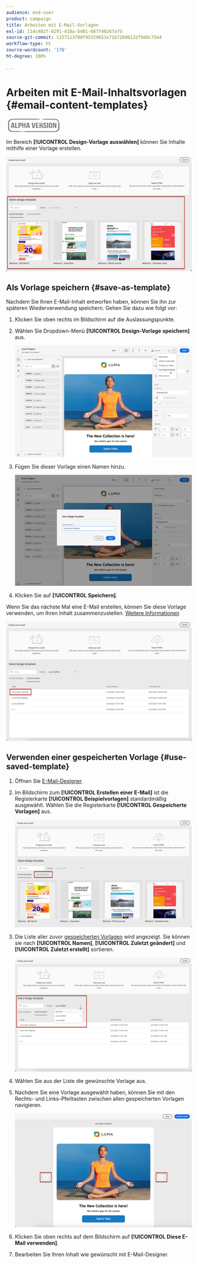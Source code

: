 ```yaml
---
audience: end-user
product: campaign
title: Arbeiten mit E-Mail-Vorlagen
exl-id: 114c482f-8291-418a-bd81-667f40267a7d
source-git-commit: 1157113798f95329651e71b726d6132f9d8c7544
workflow-type: ht
source-wordcount: '178'
ht-degree: 100%

---
```


# Arbeiten mit E-Mail-Inhaltsvorlagen {#email-content-templates}

![](../assets/do-not-localize/badge.png)

Im Bereich **[!UICONTROL Design-Vorlage auswählen]** können Sie Inhalte mithilfe einer Vorlage erstellen.

![](assets/email_designer-templates.png)

## Als Vorlage speichern {#save-as-template}

Nachdem Sie Ihren E-Mail-Inhalt entworfen haben, können Sie ihn zur späteren Wiederverwendung speichern. Gehen Sie dazu wie folgt vor:

1. Klicken Sie oben rechts im Bildschirm auf die Auslassungspunkte.

1. Wählen Sie Dropdown-Menü **[!UICONTROL Design-Vorlage speichern]** aus.

   ![](assets/email_designer-save-template.png)

1. Fügen Sie dieser Vorlage einen Namen hinzu.

   ![](assets/email_designer-template-name.png)

1. Klicken Sie auf **[!UICONTROL Speichern]**.

Wenn Sie das nächste Mal eine E-Mail erstellen, können Sie diese Vorlage verwenden, um Ihren Inhalt zusammenzustellen. [Weitere Informationen](#use-saved-template)

![](assets/email_designer-saved-template.png)

## Verwenden einer gespeicherten Vorlage {#use-saved-template}

1. Öffnen Sie [E-Mail-Designer](create-email-content.md).

1. Im Bildschirm zum **[!UICONTROL Erstellen einer E-Mail]** ist die Registerkarte **[!UICONTROL Beispielvorlagen]** standardmäßig ausgewählt. Wählen Sie die Registerkarte **[!UICONTROL Gespeicherte Vorlagen]** aus.

   ![](assets/email_designer-saved-templates-tab.png)

1. Die Liste aller zuvor [gespeicherten Vorlagen](#save-as-template) wird angezeigt. Sie können sie nach **[!UICONTROL Namen]**, **[!UICONTROL Zuletzt geändert]** und **[!UICONTROL Zuletzt erstellt]** sortieren.

   ![](assets/email_designer-saved-templates.png)

1. Wählen Sie aus der Liste die gewünschte Vorlage aus.

1. Nachdem Sie eine Vorlage ausgewählt haben, können Sie mit den Rechts- und Links-Pfeiltasten zwischen allen gespeicherten Vorlagen navigieren.

   ![](assets/email_designer-saved-templates-navigate.png)

1. Klicken Sie oben rechts auf dem Bildschirm auf **[!UICONTROL Diese E-Mail verwenden]**.

1. Bearbeiten Sie Ihren Inhalt wie gewünscht mit E-Mail-Designer.
